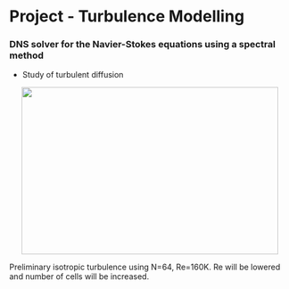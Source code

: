 # Project - Turbulence Modelling #
### DNS solver for the Navier-Stokes equations using a spectral method ###

* Study of turbulent diffusion


<p align="center">
  <img width="460" height="300" src="https://github.com/danielhalvorsen/Project_Turbulence_Modelling/blob/master/animation.gif">
</p>
Preliminary isotropic turbulence using N=64, Re=160K. Re will be lowered and number of cells will be increased.
